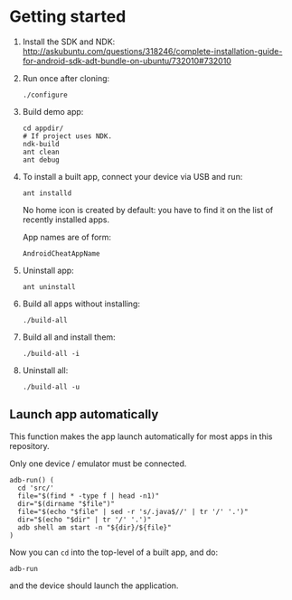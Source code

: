 # Getting started

1. 	Install the SDK and NDK: <http://askubuntu.com/questions/318246/complete-installation-guide-for-android-sdk-adt-bundle-on-ubuntu/732010#732010>

1.	Run once after cloning:

		./configure

1.	Build demo app:

		cd appdir/
		# If project uses NDK.
		ndk-build
		ant clean
		ant debug

1. 	To install a built app, connect your device via USB and run:

        ant installd

    No home icon is created by default: you have to find it on the list of recently installed apps.

    App names are of form:

        AndroidCheatAppName

1. 	Uninstall app:

		ant uninstall

1.	Build all apps without installing:

		./build-all

1.	Build all and install them:

		./build-all -i

1. 	Uninstall all:

		./build-all -u

## Launch app automatically

This function makes the app launch automatically for most apps in this repository.

Only one device / emulator must be connected.

    adb-run() (
      cd 'src/'
      file="$(find * -type f | head -n1)"
      dir="$(dirname "$file")"
      file="$(echo "$file" | sed -r 's/.java$//' | tr '/' '.')"
      dir="$(echo "$dir" | tr '/' '.')"
      adb shell am start -n "${dir}/${file}"
    )

Now you can `cd` into the top-level of a built app, and do:

	adb-run

and the device should launch the application.
